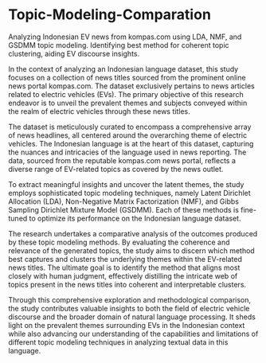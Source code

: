 # Topic-Modeling-Comparation
Analyzing Indonesian EV news from kompas.com using LDA, NMF, and GSDMM topic modeling. Identifying best method for coherent topic clustering, aiding EV discourse insights.

In the context of analyzing an Indonesian language dataset, this study focuses on a collection of news titles sourced from the prominent online news portal kompas.com. The dataset exclusively pertains to news articles related to electric vehicles (EVs). The primary objective of this research endeavor is to unveil the prevalent themes and subjects conveyed within the realm of electric vehicles through these news titles.

The dataset is meticulously curated to encompass a comprehensive array of news headlines, all centered around the overarching theme of electric vehicles. The Indonesian language is at the heart of this dataset, capturing the nuances and intricacies of the language used in news reporting. The data, sourced from the reputable kompas.com news portal, reflects a diverse range of EV-related topics as covered by the news outlet.

To extract meaningful insights and uncover the latent themes, the study employs sophisticated topic modeling techniques, namely Latent Dirichlet Allocation (LDA), Non-Negative Matrix Factorization (NMF), and Gibbs Sampling Dirichlet Mixture Model (GSDMM). Each of these methods is fine-tuned to optimize its performance on the Indonesian language dataset.

The research undertakes a comparative analysis of the outcomes produced by these topic modeling methods. By evaluating the coherence and relevance of the generated topics, the study aims to discern which method best captures and clusters the underlying themes within the EV-related news titles. The ultimate goal is to identify the method that aligns most closely with human judgment, effectively distilling the intricate web of topics present in the news titles into coherent and interpretable clusters.

Through this comprehensive exploration and methodological comparison, the study contributes valuable insights to both the field of electric vehicle discourse and the broader domain of natural language processing. It sheds light on the prevalent themes surrounding EVs in the Indonesian context while also advancing our understanding of the capabilities and limitations of different topic modeling techniques in analyzing textual data in this language.
